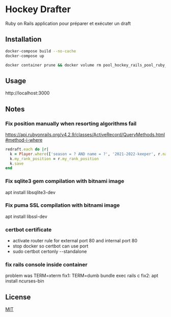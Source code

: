 # Hockey Drafter

Ruby on Rails application pour préparer et exécuter un draft


## Installation

```bash
docker-compose build --no-cache
docker-compose up

docker container prune && docker volume rm pool_hockey_rails_pool_ruby_gems
```

## Usage

http://localhost:3000


## Notes

### Fix position manually when resorting algorithms fail
https://api.rubyonrails.org/v4.2.9/classes/ActiveRecord/QueryMethods.html#method-i-where

```ruby
redraft.each do |r|
  k = Player.where(['season = ? AND name = ?', '2021-2022-keeper', r.name]).take
  k.my_rank_position = r.my_rank_position
  k.save
end
```

### Fix sqlite3 gem compilation with bitnami image
apt install libsqlite3-dev

### Fix puma SSL compilation with bitnami image
apt install libssl-dev

### certbot certificate
- activate router rule for external port 80 and internal port 80
- stop docker so certbot can use port
- sudo certbot certonly --standalone

### fix rails console inside container
problem was TERM=xterm
fix1: TERM=dumb bundle exec rails c
fix2: apt install ncurses-bin


## License

[MIT](https://choosealicense.com/licenses/mit/)

